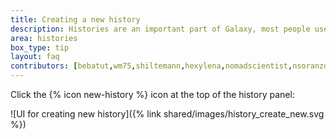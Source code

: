 ```yaml
---
title: Creating a new history
description: Histories are an important part of Galaxy, most people use a new history for every new analysis. Always make sure to give your histories good names, so you can easily find your results back later.
area: histories
box_type: tip
layout: faq
contributors: [bebatut,wm75,shiltemann,hexylena,nomadscientist,nsoranzo,nekrut]
---
```


Click the {% icon new-history %} icon at the top of the history panel:

![UI for creating new history]({% link shared/images/history_create_new.svg %})


<!-- the original drawing can be found here https://docs.google.com/drawings/d/1cCBrLAo4kDGic5QyB70rRiWJAKTenTU8STsKDaLcVU8/edit?usp=sharing -->